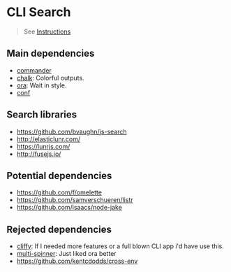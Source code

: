 # CLI Search
> See [Instructions](./INSTRUCTIONS.md)

## Main dependencies

- [commander](https://github.com/tj/commander.js)
- [chalk](https://github.com/chalk/chalk): Colorful outputs.
- [ora](https://github.com/sindresorhus/ora): Wait in style.
- [conf](https://github.com/sindresorhus/conf)

## Search libraries

- https://github.com/bvaughn/js-search
- http://elasticlunr.com/ 
- https://lunrjs.com/ 
- http://fusejs.io/

## Potential dependencies

- https://github.com/f/omelette
- https://github.com/samverschueren/listr
- https://github.com/isaacs/node-jake 

## Rejected dependencies

- [cliffy](https://github.com/drew-y/cliffy): If I needed more features or a full blown CLI app i'd have use this.
- [multi-spinner](https://github.com/codekirei/node-multispinner): Just liked ora better
- https://github.com/kentcdodds/cross-env 